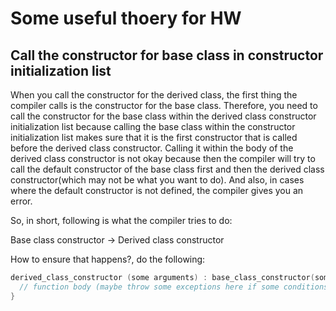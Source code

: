 # Some useful thoery for HW

## Call the constructor for base class in constructor initialization list

When you call the constructor for the derived class, the first thing the compiler calls is the constructor for the base class. Therefore, you need to call the constructor for the base class within the derived class constructor initialization list because calling the base class within the constructor initialization list makes sure that it is the first constructor that is called before the derived class constructor. Calling it within the body of the derived class constructor is not okay because then the compiler will try to call the default constructor of the base class first and then the derived class constructor(which may not be what you want to do). And also, in cases where the default constructor is not defined, the compiler gives you an error.

So, in short, following is what the compiler tries to do:

Base class constructor -> Derived class constructor

How to ensure that happens?, do the following:

```c++
derived_class_constructor (some arguments) : base_class_constructor(some_arguments) {
  // function body (maybe throw some exceptions here if some conditions are violated)
}
```
